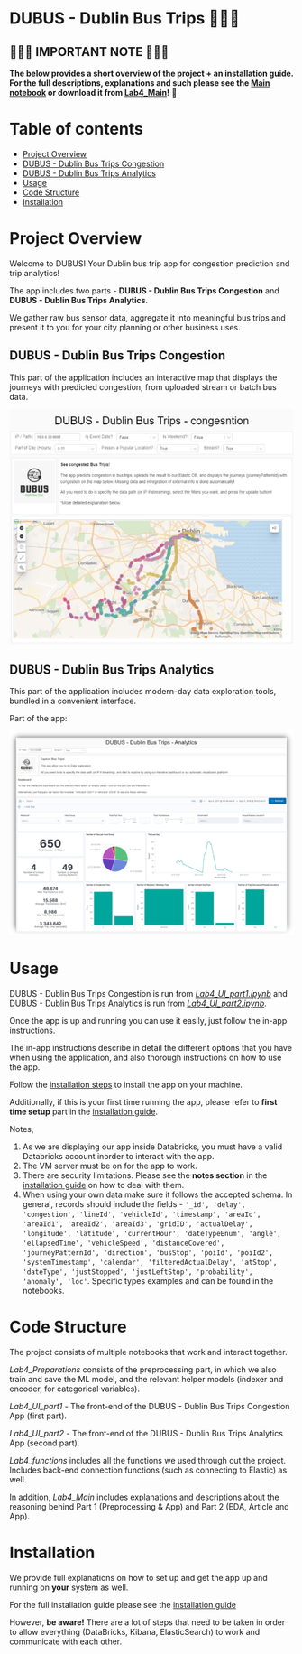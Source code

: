 # DUBUS - Dublin Bus Trips :bus::bus::bus:



## :loudspeaker::loudspeaker::loudspeaker: IMPORTANT NOTE :loudspeaker::loudspeaker::loudspeaker:

**The below provides a short overview of the project + an installation guide. 
For the full descriptions, explanations and such please see the [Main notebook](https://scaperex.github.io/DUBUS/) 
or download it from [Lab4_Main](Lab4_Main.html)!** :lotus_position:





Table of contents
=================

<!--ts-->
  * [Project Overview](#project-overview)
  * [DUBUS - Dublin Bus Trips Congestion](#dubus---dublin-bus-trips-congestion)
  * [DUBUS - Dublin Bus Trips Analytics](#dubus---dublin-bus-trips-analytics)
  * [Usage](#usage)
  * [Code Structure](#code-structure)
  * [Installation](#installation)
<!--te-->


Project Overview
================
Welcome to DUBUS! Your Dublin bus trip app for congestion prediction and trip analytics!

The app includes two parts - **DUBUS - Dublin Bus Trips Congestion** and **DUBUS - Dublin Bus Trips Analytics**.

We gather raw bus sensor data, aggregate it into meaningful bus trips and present it to you for your city planning or other business uses.  

DUBUS - Dublin Bus Trips Congestion
-----------------------------------
This part of the application includes an interactive map that displays the journeys with predicted congestion, from uploaded stream or batch bus data.

<img src='assets/App1.jpeg' width=600/>

DUBUS - Dublin Bus Trips Analytics
----------------------------------
This part of the application includes modern-day data exploration tools, bundled in a convenient interface.

Part of the app:

<img src='assets/App2.png' width=600/>

Usage 
=====

DUBUS - Dublin Bus Trips Congestion is run from *[Lab4_UI_part1.ipynb](code/Lab4_UI_part1.ipynb)* and DUBUS - Dublin Bus Trips Analytics is run from *[Lab4_UI_part2.ipynb](code/Lab4_UI_part2.ipynb)*.

Once the app is up and running you can use it easily, just follow the in-app instructions. 

The in-app instructions describe in detail the different options that you have when using the application, and also thorough instructions on how to use the app.

Follow the [installation steps](#installation) to install the app on your machine.

Additionally, if this is your first time running the app, please refer to **first time setup** part in the [installation guide](./INSTALLATION.md#first-time-setup).

Notes,

1. As we are displaying our app inside Databricks, you must have a valid Databricks account inorder to interact with the app. 
2. The VM server must be on for the app to work.
3. There are security limitations. Please see the **notes section** in the [installation guide](./INSTALLATION.md#notes) on how to deal with them.
4. When using your own data make sure it follows the accepted schema. In general, records should include the fields -
`'_id', 'delay', 'congestion', 'lineId', 'vehicleId', 'timestamp', 'areaId', 'areaId1', 'areaId2', 'areaId3', 'gridID', 'actualDelay', 'longitude', 'latitude', 'currentHour', 'dateTypeEnum', 'angle', 'ellapsedTime', 'vehicleSpeed', 'distanceCovered', 'journeyPatternId', 'direction', 'busStop', 'poiId', 'poiId2', 'systemTimestamp', 'calendar', 'filteredActualDelay', 'atStop', 'dateType', 'justStopped', 'justLeftStop', 'probability', 'anomaly', 'loc'`. Specific types examples and can be found in the notebooks. 

Code Structure
==============

The project consists of multiple notebooks that work and interact together.

*Lab4_Preparations* consists of the preprocessing part, in which we also train and save the ML model, and the relevant helper models (indexer and encoder, for categorical variables).

*Lab4_UI_part1* - The front-end of the DUBUS - Dublin Bus Trips Congestion App (first part).

*Lab4_UI_part2* - The front-end of the DUBUS - Dublin Bus Trips Analytics App (second part).

*Lab4_functions* includes all the functions we used through out the project. Includes back-end connection functions (such as connecting to Elastic) as well. 

In addition, *Lab4_Main*  includes explanations and descriptions about the reasoning behind Part 1 (Preprocessing & App) and Part 2 (EDA, Article and App). 

Installation
============
We provide full explanations on how to set up and get the app up and running on **your** system as well.

For the full installation guide please see the [installation guide](./INSTALLATION.md)

However, **be aware!** There are a lot of steps that need to be taken in order to allow everything (DataBricks, Kibana, ElasticSearch) to work and communicate with each other.
